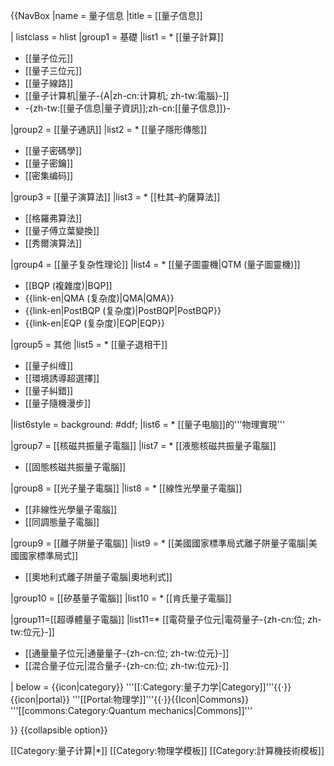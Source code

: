 {{NavBox
|name = 量子信息
|title = [[量子信息]]

| listclass = hlist
|group1 = 基礎
|list1 = * [[量子計算]]
* [[量子位元]]
* [[量子三位元]]
* [[量子線路]]
* [[量子计算机|量子-{A|zh-cn:计算机; zh-tw:電腦}-]]
* -{zh-tw:[[量子信息|量子資訊]];zh-cn:[[量子信息]]}-

|group2 = [[量子通訊]]
|list2 = * [[量子隱形傳態]]
* [[量子密碼學]]
* [[量子密鑰]]
* [[密集编码]]

|group3 = [[量子演算法]]
|list3 = * [[杜其–約薩算法]]
* [[格羅弗算法]]
* [[量子傅立葉變換]]
* [[秀爾演算法]]

|group4 = [[量子复杂性理论]]
|list4 = * [[量子圖靈機|QTM (量子圖靈機)]]
* [[BQP (複雜度)|BQP]]
* {{link-en|QMA (复杂度)|QMA|QMA}}
* {{link-en|PostBQP (复杂度)|PostBQP|PostBQP}}
* {{link-en|EQP (复杂度)|EQP|EQP}}

|group5 = 其他
|list5 = * [[量子退相干]]
* [[量子纠缠]]
* [[環境誘導超選擇]]
* [[量子糾錯]]
* [[量子隨機漫步]]

|list6style = background: #ddf;
|list6 = * [[量子电脑]]的'''物理實現'''

|group7 = [[核磁共振量子電腦]]
|list7 = * [[液態核磁共振量子電腦]]
* [[固態核磁共振量子電腦]]

|group8 = [[光子量子電腦]]
|list8 = * [[線性光學量子電腦]]
* [[非線性光學量子電腦]]
* [[同調態量子電腦]]

|group9 = [[離子阱量子電腦]]
|list9 = * [[美國國家標準局式離子阱量子電腦|美國國家標準局式]]
* [[奧地利式離子阱量子電腦|奧地利式]]

|group10 = [[矽基量子電腦]]
|list10 = * [[肯氏量子電腦]]

|group11=[[超導體量子電腦]]
|list11=* [[電荷量子位元|電荷量子-{zh-cn:位; zh-tw:位元}-]]
* [[通量量子位元|通量量子-{zh-cn:位; zh-tw:位元}-]]
* [[混合量子位元|混合量子-{zh-cn:位; zh-tw:位元}-]]

| below = {{icon|category}} '''[[:Category:量子力学|Category]]'''{{·}}{{icon|portal}} '''[[Portal:物理学]]'''{{·}}{{Icon|Commons}} '''[[commons:Category:Quantum mechanics|Commons]]'''

}}<noinclude> 
{{collapsible option}}

[[Category:量子计算|*]]
[[Category:物理学模板]]
[[Category:計算機技術模板]]
</noinclude>
